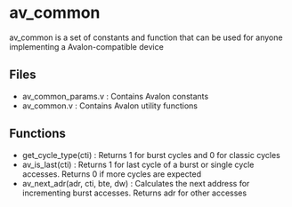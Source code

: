 av_common
======

av_common is a set of constants and function that can be used for anyone implementing a Avalon-compatible device

Files
-----

- av_common_params.v : Contains Avalon constants
- av_common.v : Contains Avalon utility functions

Functions
---------

- get_cycle_type(cti) : Returns 1 for burst cycles and 0 for classic cycles
- av_is_last(cti) : Returns 1 for last cycle of a burst or single cycle accesses. Returns 0 if more cycles are expected
- av_next_adr(adr, cti, bte, dw) : Calculates the next address for incrementing burst accesses. Returns adr for other accesses
